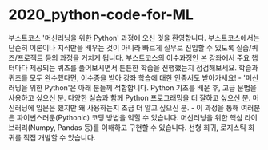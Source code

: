 # 2020_python-code-for-ML
부스트코스 '머신러닝을 위한 Python' 과정에 오신 것을 환영합니다.  부스트코스에서는 단순히 이론이나 지식만을 배우는 것이 아니라 빠르게 실무로 진입할 수 있도록 실습/퀴즈/프로젝트 등의 과정을 거치게 됩니다. 부스트코스의 이수과정인 본 강좌에서 주요 챕터마다 제공되는 퀴즈를 풀어보시면서 튼튼한 학습을 진행했는지 점검해보세요. 학습과 퀴즈를 모두 완수했다면, 이수증을 받아 강좌 학습에 대한 인증서도 받아가세요!         - '머신러닝을 위한 Python'은 아래 분들께 적합합니다.  Python 기초를 배운 후, 고급 문법을 사용하고 싶으신 분. 다양한 실습과 함께 Python 프로그래밍을 더 잘하고 싶으신 분. 머신러닝에 입문은 했지만 왜 사용하는지 조금 더 알고 싶으신 분.    - 이 과정을 통해 여러분은  파이썬스러운(Pythonic) 코딩 방법을 익힐 수 있습니다. 머신러닝을 위한 핵심 라이브러리(Numpy, Pandas 등)를 이해하고 구현할 수 있습니다. 선형 회귀, 로지스틱 회귀를 직접 개발할 수 있습니다.
